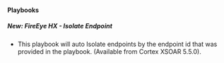 #### Playbooks
##### New: FireEye HX - Isolate Endpoint 
- This playbook will auto Isolate endpoints by the endpoint id that was provided in the playbook. (Available from Cortex XSOAR 5.5.0).
